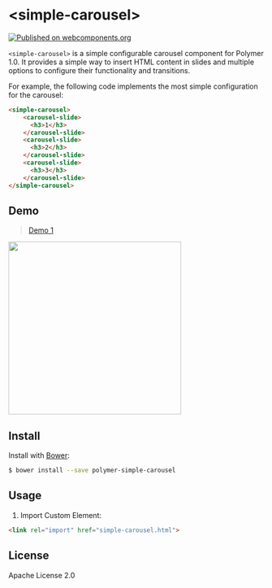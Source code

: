 # \<simple-carousel\>
[![Published on webcomponents.org](https://img.shields.io/badge/webcomponents.org-published-blue.svg)](https://beta.webcomponents.org/element/franjsc/simple-carousel)

`<simple-carousel>` is a simple configurable carousel component for Polymer 1.0. It provides a simple way to insert HTML content in slides and multiple options to configure their functionality and transitions.

For example, the following code implements the most simple configuration for the carousel:

```html
<simple-carousel>
	<carousel-slide>
	  <h3>1</h3>
	</carousel-slide>
	<carousel-slide>
	  <h3>2</h3>
	</carousel-slide>
	<carousel-slide>
	  <h3>3</h3>
	</carousel-slide>         
</simple-carousel>
```

## Demo


> [Demo 1](https://franjsc.github.io/simple-carousel/components/simple-carousel/)

<img src="http://www.bugui.org/Images/carousel.png" width="340"/>

## Install

Install with [Bower](http://bower.io):

```sh
$ bower install --save polymer-simple-carousel
```


## Usage

1. Import Custom Element:

```html
<link rel="import" href="simple-carousel.html">
```

## License

Apache License 2.0